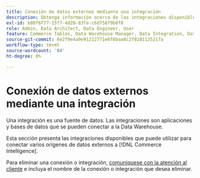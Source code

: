 ```yaml
---
title: Conexión de datos externos mediante una integración
description: Obtenga información acerca de las integraciones disponibles que puede usar para conectar varias fuentes de datos externas a  [!DNL Commerce Intelligence].
exl-id: b80f6f77-15f7-4d20-83fe-c6d758f9b0f8
role: Admin, Data Architect, Data Engineer, User
feature: Commerce Tables, Data Warehouse Manager, Data Integration, Data Import/Export
source-git-commit: 6e2f9e4a9e91212771e6f6baa8c2f8101125217a
workflow-type: tm+mt
source-wordcount: '84'
ht-degree: 0%

---
```


# Conexión de datos externos mediante una integración

Una integración es una fuente de datos. Las integraciones son aplicaciones y bases de datos que se pueden conectar a la Data Warehouse.

Esta sección presenta las integraciones disponibles que puede utilizar para conectar varios orígenes de datos externos a [!DNL Commerce Intelligence].

Para eliminar una conexión o integración, [comuníquese con la atención al cliente](https://experienceleague.adobe.com/docs/commerce-knowledge-base/kb/troubleshooting/miscellaneous/mbi-service-policies.html) e incluya el nombre de la conexión o integración que desea eliminar.
